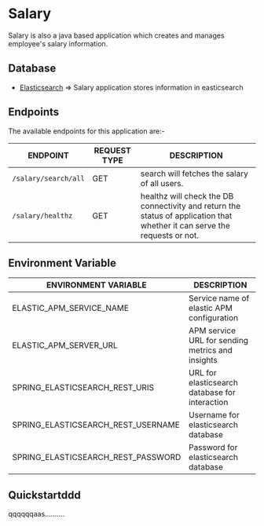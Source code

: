 # Salary

Salary is also a java based application which creates and manages employee's salary information.

## Database

- [Elasticsearch](../elasticsearch) => Salary application stores information in easticsearch

## Endpoints

The available endpoints for this application are:-

| **ENDPOINT**                 | **REQUEST TYPE** | **DESCRIPTION**                                                                                                            |
|------------------------------|------------------|----------------------------------------------------------------------------------------------------------------------------|
| `/salary/search/all`         | GET              | search will fetches the salary of all users.                                                                               |
| `/salary/healthz`            | GET              | healthz will check the DB connectivity and return the status of application that whether it can serve the requests or not. |

## Environment Variable

| **ENVIRONMENT VARIABLE**            | **DESCRIPTION**                                  |
|-------------------------------------|--------------------------------------------------|
| ELASTIC_APM_SERVICE_NAME            | Service name of elastic APM configuration        |
| ELASTIC_APM_SERVER_URL              | APM service URL for sending metrics and insights |
| SPRING_ELASTICSEARCH_REST_URIS      | URL for elasticsearch database for interaction   |
| SPRING_ELASTICSEARCH_REST_USERNAME  | Username for elasticsearch database              |
| SPRING_ELASTICSEARCH_REST_PASSWORD  | Password for elasticsearch database              |

## Quickstartddd

qqqqqqaas..........
